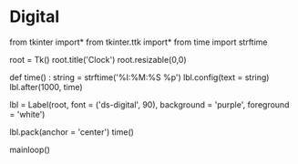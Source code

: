 # Digital

from tkinter import*
from tkinter.ttk import*
from time import strftime

root = Tk()
root.title('Clock')
root.resizable(0,0)

def time() :
    string = strftime('%I:%M:%S %p')
    lbl.config(text = string)
    lbl.after(1000, time)

lbl = Label(root, font = ('ds-digital', 90), background = 'purple', foreground = 'white')

lbl.pack(anchor = 'center')
time()

mainloop()
